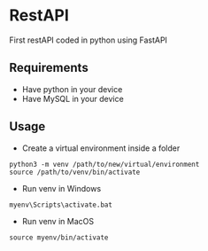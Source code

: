 # RestAPI
First restAPI coded in python using FastAPI

## Requirements
- Have python in your device
- Have MySQL in your device

## Usage
- Create a virtual environment inside a folder
```terminal
python3 -m venv /path/to/new/virtual/environment
source /path/to/venv/bin/activate
```

- Run venv in Windows
```terminal
myenv\Scripts\activate.bat

```
- Run venv in MacOS
```terminal
source myenv/bin/activate
```




